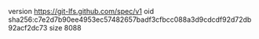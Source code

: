 version https://git-lfs.github.com/spec/v1
oid sha256:c7e2d7b90ee4953ec57482657badf3cfbcc088a3d9cdcdf92d72db92acf2dc73
size 8088

